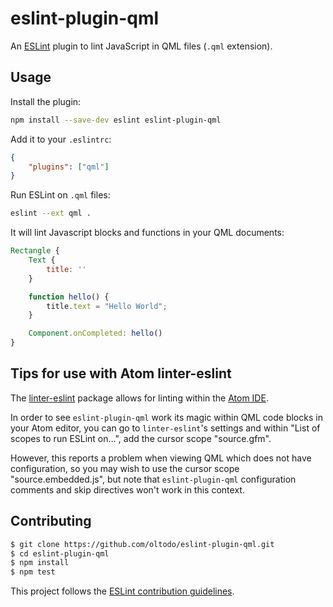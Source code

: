 # eslint-plugin-qml

An [ESLint](http://eslint.org/) plugin to lint JavaScript in QML files (`.qml` extension).

## Usage

Install the plugin:

```sh
npm install --save-dev eslint eslint-plugin-qml
```

Add it to your `.eslintrc`:

```json
{
    "plugins": ["qml"]
}
```

Run ESLint on `.qml` files:

```sh
eslint --ext qml .
```

It will lint Javascript blocks and functions in your QML documents:

```qml
Rectangle {
    Text {
        title: ''
    }

    function hello() {
        title.text = "Hello World";
    }

    Component.onCompleted: hello()
}
```

## Tips for use with Atom linter-eslint

The [linter-eslint](https://atom.io/packages/linter-eslint) package allows for
linting within the [Atom IDE](https://atom.io/).

In order to see `eslint-plugin-qml` work its magic within QML code
blocks in your Atom editor, you can go to `linter-eslint`'s settings and
within "List of scopes to run ESLint on...", add the cursor scope "source.gfm".

However, this reports a problem when viewing QML which does not have
configuration, so you may wish to use the cursor scope "source.embedded.js",
but note that `eslint-plugin-qml` configuration comments and skip
directives won't work in this context.

## Contributing

```sh
$ git clone https://github.com/oltodo/eslint-plugin-qml.git
$ cd eslint-plugin-qml
$ npm install
$ npm test
```

This project follows the [ESLint contribution guidelines](http://eslint.org/docs/developer-guide/contributing/).
